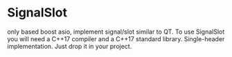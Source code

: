 # SignalSlot
only based boost asio, implement signal/slot similar to QT.
To use SignalSlot you will need a C++17 compiler and a C++17 standard library.
Single-header implementation. Just drop it in your project.
